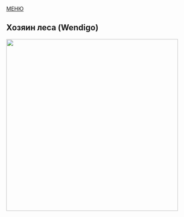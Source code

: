 [МЕНЮ](menu.md)

## Хозяин леса (Wendigo)

<img src="https://lh7-rt.googleusercontent.com/docsz/AD_4nXcJmVAuJeS4tuojs-aKriv1osq7OOFH0co7BlLsENLclPfoNJxfscIdfyQSKxXk8bq20IN7TmCbjYVupIewaXmWctG086J0g6MnOmcI_MWK5JPBxJF9ga1_fmATK1Lk9LGqIGAP?key=B3HXpZ51IZ_wZunNs_ZsEYar" title="" alt="" width="455">

